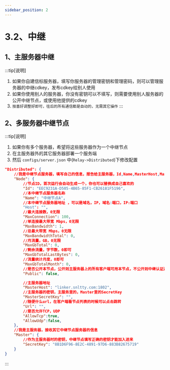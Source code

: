```yaml
---
sidebar_position: 2
---
```


# 3.2、中继

## 1、主服务器中继

:::tip[说明]

1. 如果你自建信标服务器，填写你服务器的管理密钥和管理密码，则可以管理服务器的中继cdkey，发布cdkey给别人使用
2. 如果你使用别人的服务器，你没有密钥可以不填写，则需要使用别人服务器的公开中继节点，或使用他提供的cdkey
3. `按喜好调整好即可，往后的所有通信都是自动的，无需其它操作`
:::


## 2、多服务器中继节点
:::tip[说明]

1. 如果你有多个服务器，希望将这些服务器作为一个中继节点
2. 在主服务器外的其它服务器部署一个服务端
3. 然后 `configs/server.json` 中(`Relay->Distributed`)下修改配置

```json
"Distributed": {
    //我是中继节点服务器，填写自己的信息，报告给主服务器，Id,Name,MasterHost,MasterSecretKey任一为空时不生效
    "Node": {
        //节点ID，首次运行会自动生成一个，你也可以替换成自己喜欢的
        "Id": "EEC9231A-D505-4B65-85F1-CB26181F5196",
        //本中继节点服务器名称
        "Name": "中继节点A",
        //本中继节点服务器地址 ，可以是域名，IP，域名:端口，IP:端口
        "Host": "",
        //最大连接数，0无限
        "MaxConnection": 100,
        //单连接最大带宽 Mbps，0无限
        "MaxBandwidth": 1,
        //总最大带宽 Mbps，0无限
        "MaxBandwidthTotal": 0,
        //月流量，GB，0无限
        "MaxGbTotal": 0,
        //剩余流量，字节数，0即可
        "MaxGbTotalLastBytes": 0,
        //流量统计月度，0即可
        "MaxGbTotalMonth": 0,
        //是否公开本节点，公开则主服务器上的所有客户端可用本节点，不公开则中继认证通过时可用
        "Public": false,

        //主服务器地址
        "MasterHost": "linker.snltty.com:1802",
        //主服务器的密钥，主服务里的，Master里的SecretKey
        "MasterSecretKey": "",
        //随便什么url，在客户端看节点列表的时候可以点击跳转
        "Url": "",
        //是否允许TCP，UDP
        "AllowTcp":true,
        "AllowUdp":false,
    },
    //我是主服务器，接收其它中继节点服务器的信息
    "Master": {
        //作为主服务器时的密钥，中继节点填写正确的密钥才能加入进来
        "SecretKey": "8B1D6F96-8E2C-4891-97D6-883B82675719"
    }
}
```
:::
